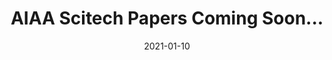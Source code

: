 ---
title: "AIAA Scitech Papers Coming Soon..."
collection: publications
permalink: /publication/scitech
excerpt:
date: 2021-01-10
venue:  'AIAA Scitech Forum 2021'
paperurl: 'https://www.aiaa.org/SciTech'
citation: 'TBA'
---